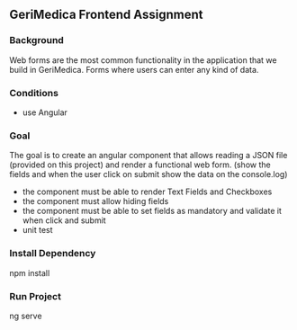 ## GeriMedica Frontend Assignment
### Background
Web forms are the most common functionality in the application that we build in GeriMedica. Forms where users can enter any kind of data.
### Conditions
- use Angular 
### Goal
The goal is to create an angular component that allows reading a JSON file  (provided on this project) 
and render a functional web form. (show the fields and when the user click on submit show the data on the console.log)
- the component must be able to render Text Fields and Checkboxes
- the component must allow hiding fields
- the component must be able to set fields as mandatory and validate it when click and submit
- unit test

### Install Dependency
npm install

### Run Project
ng serve
